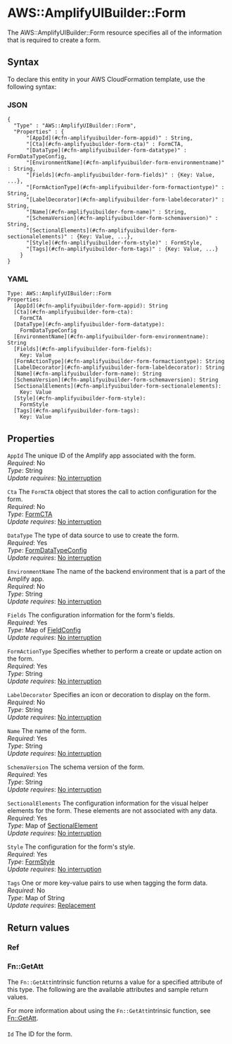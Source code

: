 # AWS::AmplifyUIBuilder::Form<a name="aws-resource-amplifyuibuilder-form"></a>

The AWS::AmplifyUIBuilder::Form resource specifies all of the information that is required to create a form\.

## Syntax<a name="aws-resource-amplifyuibuilder-form-syntax"></a>

To declare this entity in your AWS CloudFormation template, use the following syntax:

### JSON<a name="aws-resource-amplifyuibuilder-form-syntax.json"></a>

```
{
  "Type" : "AWS::AmplifyUIBuilder::Form",
  "Properties" : {
      "[AppId](#cfn-amplifyuibuilder-form-appid)" : String,
      "[Cta](#cfn-amplifyuibuilder-form-cta)" : FormCTA,
      "[DataType](#cfn-amplifyuibuilder-form-datatype)" : FormDataTypeConfig,
      "[EnvironmentName](#cfn-amplifyuibuilder-form-environmentname)" : String,
      "[Fields](#cfn-amplifyuibuilder-form-fields)" : {Key: Value, ...},
      "[FormActionType](#cfn-amplifyuibuilder-form-formactiontype)" : String,
      "[LabelDecorator](#cfn-amplifyuibuilder-form-labeldecorator)" : String,
      "[Name](#cfn-amplifyuibuilder-form-name)" : String,
      "[SchemaVersion](#cfn-amplifyuibuilder-form-schemaversion)" : String,
      "[SectionalElements](#cfn-amplifyuibuilder-form-sectionalelements)" : {Key: Value, ...},
      "[Style](#cfn-amplifyuibuilder-form-style)" : FormStyle,
      "[Tags](#cfn-amplifyuibuilder-form-tags)" : {Key: Value, ...}
    }
}
```

### YAML<a name="aws-resource-amplifyuibuilder-form-syntax.yaml"></a>

```
Type: AWS::AmplifyUIBuilder::Form
Properties: 
  [AppId](#cfn-amplifyuibuilder-form-appid): String
  [Cta](#cfn-amplifyuibuilder-form-cta): 
    FormCTA
  [DataType](#cfn-amplifyuibuilder-form-datatype): 
    FormDataTypeConfig
  [EnvironmentName](#cfn-amplifyuibuilder-form-environmentname): String
  [Fields](#cfn-amplifyuibuilder-form-fields): 
    Key: Value
  [FormActionType](#cfn-amplifyuibuilder-form-formactiontype): String
  [LabelDecorator](#cfn-amplifyuibuilder-form-labeldecorator): String
  [Name](#cfn-amplifyuibuilder-form-name): String
  [SchemaVersion](#cfn-amplifyuibuilder-form-schemaversion): String
  [SectionalElements](#cfn-amplifyuibuilder-form-sectionalelements): 
    Key: Value
  [Style](#cfn-amplifyuibuilder-form-style): 
    FormStyle
  [Tags](#cfn-amplifyuibuilder-form-tags): 
    Key: Value
```

## Properties<a name="aws-resource-amplifyuibuilder-form-properties"></a>

`AppId`  <a name="cfn-amplifyuibuilder-form-appid"></a>
The unique ID of the Amplify app associated with the form\.  
*Required*: No  
*Type*: String  
*Update requires*: [No interruption](https://docs.aws.amazon.com/AWSCloudFormation/latest/UserGuide/using-cfn-updating-stacks-update-behaviors.html#update-no-interrupt)

`Cta`  <a name="cfn-amplifyuibuilder-form-cta"></a>
The `FormCTA` object that stores the call to action configuration for the form\.  
*Required*: No  
*Type*: [FormCTA](aws-properties-amplifyuibuilder-form-formcta.md)  
*Update requires*: [No interruption](https://docs.aws.amazon.com/AWSCloudFormation/latest/UserGuide/using-cfn-updating-stacks-update-behaviors.html#update-no-interrupt)

`DataType`  <a name="cfn-amplifyuibuilder-form-datatype"></a>
The type of data source to use to create the form\.  
*Required*: Yes  
*Type*: [FormDataTypeConfig](aws-properties-amplifyuibuilder-form-formdatatypeconfig.md)  
*Update requires*: [No interruption](https://docs.aws.amazon.com/AWSCloudFormation/latest/UserGuide/using-cfn-updating-stacks-update-behaviors.html#update-no-interrupt)

`EnvironmentName`  <a name="cfn-amplifyuibuilder-form-environmentname"></a>
The name of the backend environment that is a part of the Amplify app\.  
*Required*: No  
*Type*: String  
*Update requires*: [No interruption](https://docs.aws.amazon.com/AWSCloudFormation/latest/UserGuide/using-cfn-updating-stacks-update-behaviors.html#update-no-interrupt)

`Fields`  <a name="cfn-amplifyuibuilder-form-fields"></a>
The configuration information for the form's fields\.  
*Required*: Yes  
*Type*: Map of [FieldConfig](aws-properties-amplifyuibuilder-form-fieldconfig.md)  
*Update requires*: [No interruption](https://docs.aws.amazon.com/AWSCloudFormation/latest/UserGuide/using-cfn-updating-stacks-update-behaviors.html#update-no-interrupt)

`FormActionType`  <a name="cfn-amplifyuibuilder-form-formactiontype"></a>
Specifies whether to perform a create or update action on the form\.  
*Required*: Yes  
*Type*: String  
*Update requires*: [No interruption](https://docs.aws.amazon.com/AWSCloudFormation/latest/UserGuide/using-cfn-updating-stacks-update-behaviors.html#update-no-interrupt)

`LabelDecorator`  <a name="cfn-amplifyuibuilder-form-labeldecorator"></a>
Specifies an icon or decoration to display on the form\.  
*Required*: No  
*Type*: String  
*Update requires*: [No interruption](https://docs.aws.amazon.com/AWSCloudFormation/latest/UserGuide/using-cfn-updating-stacks-update-behaviors.html#update-no-interrupt)

`Name`  <a name="cfn-amplifyuibuilder-form-name"></a>
The name of the form\.  
*Required*: Yes  
*Type*: String  
*Update requires*: [No interruption](https://docs.aws.amazon.com/AWSCloudFormation/latest/UserGuide/using-cfn-updating-stacks-update-behaviors.html#update-no-interrupt)

`SchemaVersion`  <a name="cfn-amplifyuibuilder-form-schemaversion"></a>
The schema version of the form\.  
*Required*: Yes  
*Type*: String  
*Update requires*: [No interruption](https://docs.aws.amazon.com/AWSCloudFormation/latest/UserGuide/using-cfn-updating-stacks-update-behaviors.html#update-no-interrupt)

`SectionalElements`  <a name="cfn-amplifyuibuilder-form-sectionalelements"></a>
The configuration information for the visual helper elements for the form\. These elements are not associated with any data\.  
*Required*: Yes  
*Type*: Map of [SectionalElement](aws-properties-amplifyuibuilder-form-sectionalelement.md)  
*Update requires*: [No interruption](https://docs.aws.amazon.com/AWSCloudFormation/latest/UserGuide/using-cfn-updating-stacks-update-behaviors.html#update-no-interrupt)

`Style`  <a name="cfn-amplifyuibuilder-form-style"></a>
The configuration for the form's style\.  
*Required*: Yes  
*Type*: [FormStyle](aws-properties-amplifyuibuilder-form-formstyle.md)  
*Update requires*: [No interruption](https://docs.aws.amazon.com/AWSCloudFormation/latest/UserGuide/using-cfn-updating-stacks-update-behaviors.html#update-no-interrupt)

`Tags`  <a name="cfn-amplifyuibuilder-form-tags"></a>
One or more key\-value pairs to use when tagging the form data\.  
*Required*: No  
*Type*: Map of String  
*Update requires*: [Replacement](https://docs.aws.amazon.com/AWSCloudFormation/latest/UserGuide/using-cfn-updating-stacks-update-behaviors.html#update-replacement)

## Return values<a name="aws-resource-amplifyuibuilder-form-return-values"></a>

### Ref<a name="aws-resource-amplifyuibuilder-form-return-values-ref"></a>

### Fn::GetAtt<a name="aws-resource-amplifyuibuilder-form-return-values-fn--getatt"></a>

The `Fn::GetAtt`intrinsic function returns a value for a specified attribute of this type\. The following are the available attributes and sample return values\.

For more information about using the `Fn::GetAtt`intrinsic function, see [Fn::GetAtt](https://docs.aws.amazon.com/AWSCloudFormation/latest/UserGuide/intrinsic-function-reference-getatt.html)\.

#### <a name="aws-resource-amplifyuibuilder-form-return-values-fn--getatt-fn--getatt"></a>

`Id`  <a name="Id-fn::getatt"></a>
The ID for the form\.